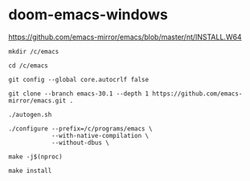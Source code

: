 # doom-emacs-windows
https://github.com/emacs-mirror/emacs/blob/master/nt/INSTALL.W64
```shell
mkdir /c/emacs
```
```shell
cd /c/emacs
```
```shell
git config --global core.autocrlf false
```
```shell
git clone --branch emacs-30.1 --depth 1 https://github.com/emacs-mirror/emacs.git .
```
```shell
./autogen.sh
```
```shell
./configure --prefix=/c/programs/emacs \
            --with-native-compilation \
            --without-dbus \

```
```shell
make -j$(nproc)
```
```shell
make install
```
